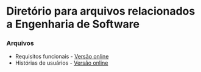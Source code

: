 # Diretório para arquivos relacionados a Engenharia de Software

### Arquivos
- Requisitos funcionais - [Versão online](https://docs.google.com/document/d/14jdvq8EJVvEZ-wAeI7fiGwV70ZntS85yOmLSAlmvSe4/edit?usp=sharing)
- Histórias de usuários - [Versão online](https://docs.google.com/document/d/1X-gqsx6zMujJuxNZEEnnfea3h0_zT5OZbCTfE4le1sk/edit?usp=sharing)